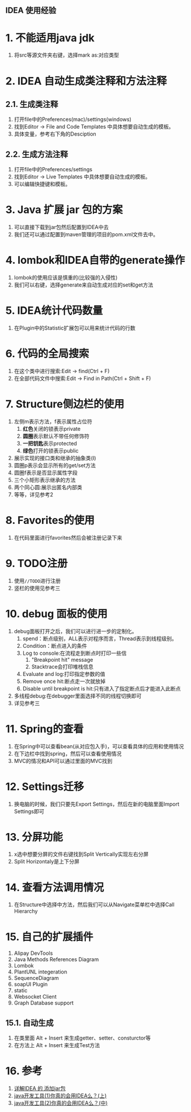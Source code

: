 IDEA 使用经验
---

# 1. 不能适用java jdk
1. 将src等源文件夹右键，选择mark as:对应类型

# 2. IDEA 自动生成类注释和方法注释

## 2.1. 生成类注释
1. 打开file中的Preferences(mac)/settings(windows)
2. 找到Editor -> File and Code Templates 中具体想要自动生成的模板。
3. 具体变量，参考右下角的Desciption

## 2.2. 生成方法注释
1. 打开file中的Preferences/settings
2. 找到Editor -> Live Templates 中具体想要自动生成的模板。
3. 可以编辑快捷键和模板。

# 3. Java 扩展 jar 包的方案
1. 可以直接下载到jar包然后配置到IDEA中去
2. 我们还可以通过配置到maven管理的项目的pom.xml文件去中。

# 4. lombok和IDEA自带的generate操作
1. lombok的使用应该是慎重的(比较强的入侵性)
2. 我们可以右键，选择generate来自动生成对应的set和get方法

# 5. IDEA统计代码数量
1. 在Plugin中的Statistic扩展包可以用来统计代码的行数

# 6. 代码的全局搜索
1. 在这个类中进行搜索:Edit -> find(Ctrl + F)
2. 在全部代码文件中搜索:Edit -> Find in Path(Ctrl + Shift + F)

# 7. Structure侧边栏的使用
1. 左侧m表示方法，f表示属性占位符
   1. **红色**关闭的锁表示private
   2. **圆圈**表示默认不带任何修饰符
   3. **一把钥匙**表示protected
   4. **绿色**打开的锁表示public
2. 展示实现的接口类和继承的抽象类(I)
3. 圆圈p表示会显示所有的get/set方法
4. 圆圈f表示是否显示属性字段
5. 三个小矩形表示继承的方法
6. 两个同心圆:展示出匿名内部类
7. 等等，详见参考2

# 8. Favorites的使用
1. 在代码里面进行favorites然后会被注册记录下来

# 9. TODO注册
1. 使用`//TODO`进行注册
2. 竖栏的使用见参考三

# 10. debug 面板的使用
1. debug面板打开之后，我们可以进行进一步的定制化。 
   1. spend：断点级别，ALL表示对程序而言，Thread表示到线程级别。
   2. Condition：断点进入的条件
   3. Log to console:在流程走到断点时打印一些信
       1. "Breakpoint hit" message
       2. Stacktrace会打印堆栈信息
   4. Evaluate and log:打印指定参数的值
   5. Remove once hit:断点走一次就放掉
   6. Disable until breakpoint is hit:只有进入了指定断点后才能进入此断点
2. 多线程debug:在debugger里面选择不同的线程切换即可
3. 详见参考三

# 11. Spring的查看
1. 在Spring中可以查看bean(从对应包入手)，可以查看具体的应用和使用情况
2. 在下边栏中找到spring，然后可以查看使用情况
3. MVC的情况和API可以通过里面的MVC找到

# 12. Settings迁移
1. 换电脑的时候，我们只要先Export Settings，然后在新的电脑里面Import Settings即可

# 13. 分屏功能
1. x选中想要分屏的文件右键找到Split Vertically实现左右分屏
2. Split Horizontaly是上下分屏

# 14. 查看方法调用情况
1. 在Structure中选择中方法，然后我们可以从Navigate菜单栏中选择Call Hierarchy

# 15. 自己的扩展插件
1. Alipay DevTools
2. Java Methods References Diagram
3. Lombok
4. PlantUNL integeration
5. SequenceDiagram
6. soapUI Plugin
7. static
8. Websocket Client
9. Graph Database support

## 15.1. 自动生成
1. 在类里面 Alt + Insert 来生成getter、setter、consturctor等
2. 在方法上 Alt + Insert 来生成Test方法

# 16. 参考
1. <a href = "https://blog.csdn.net/qq_35246620/article/details/54705071">详解IDEA 的 添加jar包</a>
2. <a href = "https://blog.csdn.net/lz710117239/article/details/104175842">java开发工具(1)你真的会用IDEA么？(上)</a>
3. <a href = "https://blog.csdn.net/lz710117239/article/details/104224149">java开发工具(2)你真的会用IDEA么？(中)</a>